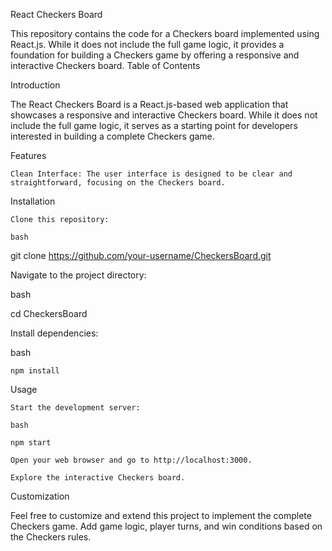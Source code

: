 React Checkers Board

This repository contains the code for a Checkers board implemented using React.js. While it does not include the full game logic, it provides a foundation for building a Checkers game by offering a responsive and interactive Checkers board.
Table of Contents

Introduction

The React Checkers Board is a React.js-based web application that showcases a responsive and interactive Checkers board. While it does not include the full game logic, it serves as a starting point for developers interested in building a complete Checkers game.

Features

    Clean Interface: The user interface is designed to be clear and straightforward, focusing on the Checkers board.

Installation

    Clone this repository:

    bash

git clone https://github.com/your-username/CheckersBoard.git

Navigate to the project directory:

bash

cd CheckersBoard

Install dependencies:

bash

    npm install

Usage

    Start the development server:

    bash

    npm start

    Open your web browser and go to http://localhost:3000.

    Explore the interactive Checkers board.

Customization

Feel free to customize and extend this project to implement the complete Checkers game. Add game logic, player turns, and win conditions based on the Checkers rules.
